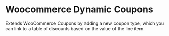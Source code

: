 # Woocommerce Dynamic Coupons

Extends WooCommerce Coupons by adding a new coupon type, which you can link to a table of discounts based on the value of the line item.